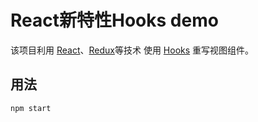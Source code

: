 # React新特性Hooks          demo

该项目利用 [React](https://reactjs.org)、[Redux](https://redux.js.org/)等技术
使用 [Hooks](https://reactjs.org/docs/hooks-intro.html) 重写视图组件。

## 用法

```sh
npm start
```
